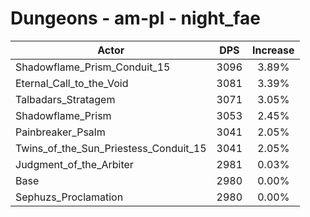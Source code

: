 # Dungeons - am-pl - night_fae
| Actor | DPS | Increase |
|---|:---:|:---:|
|Shadowflame_Prism_Conduit_15|3096|3.89%|
|Eternal_Call_to_the_Void|3081|3.39%|
|Talbadars_Stratagem|3071|3.05%|
|Shadowflame_Prism|3053|2.45%|
|Painbreaker_Psalm|3041|2.05%|
|Twins_of_the_Sun_Priestess_Conduit_15|3041|2.05%|
|Judgment_of_the_Arbiter|2981|0.03%|
|Base|2980|0.00%|
|Sephuzs_Proclamation|2980|0.00%|
